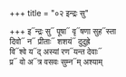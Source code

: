 +++
title = "०२ इन्द्रः सु"

+++
इ᳓न्द्रः सु᳓ पूषा᳓ वृ᳓षणा सुह᳓स्ता  
दिवो᳓ न᳓ प्रीताः᳓ शशयं᳓ दुदुह्रे  
वि᳓श्वे य᳓द् अस्यां रण᳓यन्त देवाः᳓  
प्र᳓ वो अ᳓त्र वसवः सुम्न᳓म् अश्याम्